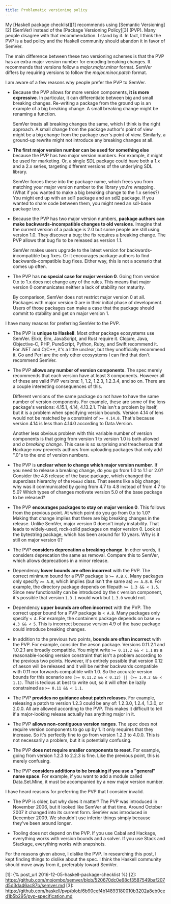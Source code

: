 ```yaml
---
title: Problematic versioning policy
---
```


My [Haskell package checklist][1] recommends using [Semantic Versioning][2]
(SemVer) instead of the [Package Versioning Policy][3] (PVP). Many people
disagree with that recommendation. I stand by it. In fact, I think the PVP is a
bad policy and the Haskell community should abandon it in favor of SemVer.

The main difference between these two versioning schemes is that the PVP has an
extra major version number for encoding breaking changes. It recommends that
versions follow a *major.major.minor* format. SemVer differs by requiring
versions to follow the *major.minor.patch* format.

I am aware of a few reasons why people prefer the PVP to SemVer.

-   Because the PVP allows for more version components, **it is more
    expressive**. In particular, it can differentiate between big and small
    breaking changes. Re-writing a package from the ground up is an example of
    a big breaking change. A small breaking change might be renaming a
    function.

    SemVer treats all breaking changes the same, which I think is the right
    approach. A small change from the package author's point of view might be a
    big change from the package user's point of view. Similarly, a ground-up
    rewrite might not introduce any breaking changes at all.

-   **The first major version number can be used for something else** because
    the PVP has two major version numbers. For example, it might be used for
    marketing. Or, a single SDL package could have both a 1.x and a 2.x series,
    targeting different versions of the underlying SDL library.

    SemVer forces these into the package name, which frees you from matching
    your major version number to the library you're wrapping. (What if you
    wanted to make a big breaking change to the 1.x series?) You might end up
    with an sdl1 package and an sdl2 package. If you wanted to share code
    between them, you might need an sdl-base package too.

-   Because the PVP has two major version numbers, **package authors can make
    backwards-incompatible changes to old versions**. Imagine that the current
    version of a package is 2.0 but some people are still using version 1.0.
    They discover a bug; the fix requires a breaking change. The PVP allows
    that bug fix to be released as version 1.1.

    SemVer makes users upgrade to the latest version for backwards-incompatible
    bug fixes. Or it encourages package authors to find backwards-compatible
    bug fixes. Either way, this is not a scenario that comes up often.

-   The PVP has **no special case for major version 0**. Going from version 0.x
    to 1.x does not change any of the rules. This means that major version 0
    communicates neither a lack of stability nor maturity.

    By comparison, SemVer does not restrict major version 0 at all. Packages
    with major version 0 are in their initial phase of development. Users of
    those packages can make a case that the package should commit to stability
    and get on major version 1.

I have many reasons for preferring SemVer to the PVP.

-   The PVP is **unique to Haskell**. Most other package ecosystems use SemVer.
    Elixir, Elm, JavaScript, and Rust require it. Clojure, Java, Objective-C,
    PHP, PureScript, Python, Ruby, and Swift recommend it. For .NET and C/C++,
    it's a little unclear, but they unofficially recommend it. Go and Perl are
    the only other ecosystems I can find that don't recommend SemVer.

-   The PVP **allows any number of version components**. The spec merely
    recommends that each version have at least 3 components. However all of
    these are valid PVP versions: 1, 1.2, 1.2.3, 1.2.3.4, and so on. There are
    a couple interesting consequences of this.

    Different versions of the same package do not have to have the same number
    of version components. For example, these are some of the lens package's
    versions: 4.15.1, 4.14, 4.13.2.1. This isn't a problem by itself, but it is
    a problem when specifying version bounds. Version 4.14 of lens would not be
    matched by a constraint of `>= 4.14.0`. That's because version 4.14 is less
    than 4.14.0 according to Data.Version.

    Another less obvious problem with this variable number of version
    components is that going from version 1 to version 1.0 is both allowed and
    *a breaking change*. This case is so surprising and treacherous that
    Hackage now prevents authors from uploading packages that only add ".0"s to
    the end of version numbers.

-   The PVP is **unclear when to change which major version number**. If you
    need to release a breaking change, do you go from 1.0 to 1.1 or 2.0?
    Consider the 4.8 release of the base package, which changed the superclass
    hierarchy of the `Monad` class. That seems like a big change; why was it
    communicated by going from 4.7 to 4.8 instead of from 4.7 to 5.0? Which
    types of changes motivate version 5.0 of the base package to be released?

-   The PVP **encourages packages to stay on major version 0**. This follows
    from the previous point. At which point do you go from 0.x to 1.0? Making
    that change implies that there are big breaking changes in the release.
    Unlike SemVer, major version 0 doesn't imply instability. That leads to
    widely-used, rock-solid packages on major version 0. Look at the bytestring
    package, which has been around for 10 years. Why is it still on major
    version 0?

-   The PVP **considers deprecation a breaking change**. In other words, it
    considers deprecation the same as removal. Compare this to SemVer, which
    allows deprecations in a minor release.

-   Dependency **lower bounds are often incorrect** with the PVP. The correct
    minimum bound for a PVP package is `>= A.B.C`. Many packages only specify
    `>= A.B`, which implies (but isn't the same as) `>= A.B.0`. For example,
    the directory package depends on filepath `>= 1.3 && < 1.5`. Since new
    functionality can be introduced by the `C` version component, it's possible
    that version `1.3.1` would work but `1.3.0` would not.

-   Dependency **upper bounds are often incorrect** with the PVP. The correct
    upper bound for a PVP package is `< A.B`. Many packages only specify `< A`.
    For example, the containers package depends on base `>= 4.3 && < 5`. This
    is incorrect because version 4.9 of the base package could introduce
    breaking changes.

-   In addition to the previous two points, **bounds are often incorrect** with
    the PVP. For example, consider the aeson package. Versions 0.11.2.1 and
    1.0.2.1 are broadly compatible. You might write `>= 0.11.2 && < 1.1` as a
    reasonable-looking version constraint that isn't a problem according to the
    previous two points. However, it's entirely possible that version 0.12 of
    aeson will be released and it will be neither backwards compatible with
    0.11 nor forwards compatible with 1.0. So the accurate version bounds for
    this scenario are `(>= 0.11.2 && < 0.12) || (>= 1.0.2 && < 1.1)`. That is
    tedious at best to write out, so it will often be lazily constrained as
    `>= 0.11 && < 1.1`.

-   The PVP **provides no guidance about patch releases**. For example,
    releasing a patch to version 1.2.3 could be any of: 1.2.3.0, 1.2.4, 1.3.0,
    or 2.0.0. All are allowed according to the PVP. This makes it difficult to
    tell if a major-looking release actually has anything major in it.

-   The PVP **allows non-contiguous version ranges**. The spec does not require
    version components to go up by 1. It only requires that they increase. So
    it's perfectly fine to go from version 1.2.3 to 4.0.0. This is not
    necessarily a problem, but it is potentially confusing.

-   The PVP **does not require smaller components to reset**. For example,
    going from version 1.2.3 to 2.2.3 is fine. Like the previous point, this is
    merely confusing.

-   The PVP **considers additions to be breaking if you use a "general" name
    space**. For example, if you want to add a module called Data.Set.Mine, it
    must be accompanied by a new major version number.

I have heard reasons for preferring the PVP that I consider invalid.

-   The PVP is older, but why does it matter? The PVP was introduced in
    November 2006, but it looked like SemVer at that time. Around October 2007
    it changed into its current form. SemVer was introduced in December 2009.
    We shouldn't use inferior things simply because they've been around longer.

-   Tooling does not depend on the PVP. If you use Cabal and Hackage, everything
    works with version bounds and a solver. If you use Stack and Stackage,
    everything works with snapshots.

For the reasons given above, I dislike the PVP. In researching this post, I
kept finding things to dislike about the spec. I think the Haskell community
should move away from it, preferably toward SemVer.

[1]: {% post_url 2016-12-05-haskell-package-checklist %}
[2]: https://github.com/mojombo/semver/blob/520670dc0e68cf3587549baf207d5d3da46ac87b/semver.md
[3]: https://github.com/haskell/pvp/blob/6b90cef4b14893180010b3202a8eb0ced1b5b295/pvp-specification.md

